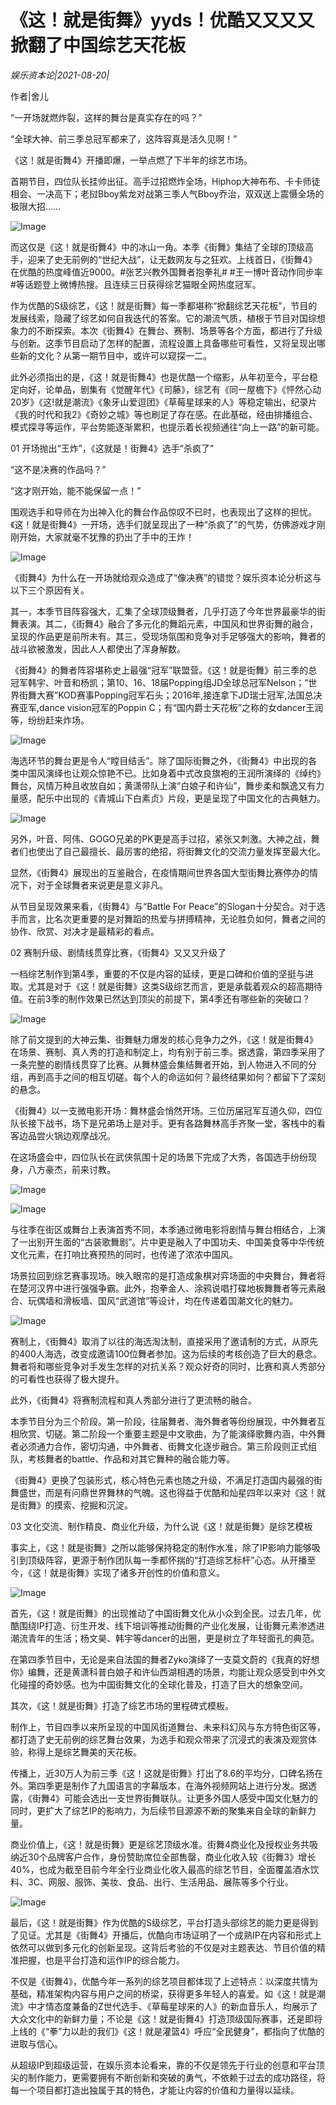 # 《这！就是街舞》yyds！优酷又又又又掀翻了中国综艺天花板

*娱乐资本论|2021-08-20|*

作者|舍儿

“一开场就燃炸裂，这样的舞台是真实存在的吗？”

“全球大神、前三季总冠军都来了，这阵容真是活久见啊！”

《这！就是街舞4》开播即爆，一举点燃了下半年的综艺市场。

首期节目，四位队长挂帅出征。高手过招燃炸全场，Hiphop大神布布、卡卡师徒相会、一决高下；老挝Bboy紫龙对战第三季人气Bboy乔治，双双送上震慑全场的极限大招……

![Image](https://inews.gtimg.com/newsapp_bt/0/13901227048/641)

而这仅是《这！就是街舞4》中的冰山一角。本季《街舞》集结了全球的顶级高手，迎来了史无前例的“世纪大战”，让无数网友与之狂欢。上线首日，《街舞4》在优酷的热度峰值近9000。#张艺兴教外国舞者抱拳礼# #王一博叶音动作同步率#等话题登上微博热搜。且连续三日获得综艺猫眼全网热度冠军。

作为优酷的S级综艺，《这！就是街舞》每一季都堪称“掀翻综艺天花板”，节目的发展线索，隐藏了综艺如何自我迭代的答案。它的潮流气质，植根于节目对国综想象力的不断探索。本次《街舞4》在舞台、赛制、场景等各个方面，都进行了升级与创新。这季节目启动了怎样的配置，流程设置上具备哪些可看性，又将呈现出哪些新的文化？从第一期节目中，或许可以窥探一二。

此外必须指出的是，《这！就是街舞4》也是优酷一个缩影，从年初至今，平台稳定向好，论单品，剧集有《觉醒年代》《司藤》，综艺有《同一屋檐下》《怦然心动20岁》《这!就是潮流》《象牙山爱逗团》《草莓星球来的人》等稳定输出，纪录片《我的时代和我2》《奇妙之城》等也刷足了存在感。在此基础，经由排播组合、模式探寻等运作，平台势能逐渐累积，也提示着长视频通往“向上一路”的新可能。

01 开场抛出“王炸”，《这就是！街舞4》选手“杀疯了”

“这不是决赛的作品吗？”

“这才刚开始，能不能保留一点！”

围观选手和导师在为出神入化的舞台作品惊叹不已时，也表现出了这样的担忧。《这！就是街舞4》一开场，选手们就呈现出了一种“杀疯了”的气势，仿佛游戏才刚刚开始，大家就毫不犹豫的扔出了手中的王炸！

![Image](https://inews.gtimg.com/newsapp_bt/0/13901227062/641)

《街舞4》为什么在一开场就给观众造成了“像决赛”的错觉？娱乐资本论分析这与以下三个原因有关。

其一，本季节目阵容强大，汇集了全球顶级舞者，几乎打造了今年世界最豪华的街舞表演。其二，《街舞4》融合了多元化的舞蹈元素，中国风和世界街舞的融合，呈现的作品更是前所未有。其三，受现场氛围和竞争对手足够强大的影响，舞者的战斗欲被激发，因此人人都使出了浑身解数。

《街舞4》的舞者阵容堪称史上最强“冠军”联盟营。《这！就是街舞》前三季的总冠军韩宇、叶音和杨凯；第10、16、18届Popping组JD全球总冠军Nelson；“世界街舞大赛”KOD赛事Popping冠军石头；2016年,接连拿下JD瑞士冠军,法国总决赛亚军,dance vision冠军的Poppin C；有“国内爵士天花板”之称的女dancer王润等，纷纷赶来炸场。

![Image](https://inews.gtimg.com/newsapp_bt/0/13901227053/641)

海选环节的舞台更是令人“瞠目结舌”。除了国际街舞之外，《街舞4》中出现的各类中国风演绎也让观众惊艳不已。比如身着中式改良旗袍的王润所演绎的《绰约》舞台，风情万种且收放自如；黄潇带队上演“白娘子和许仙”，舞步柔和飘逸又有力量感，配乐中出现的《青城山下白素贞》片段，更是呈现了中国文化的古典魅力。

![Image](https://inews.gtimg.com/newsapp_bt/0/13901227059/641)

另外，叶音、阿伟、GOGO兄弟的PK更是高手过招，紧张又刺激。大神之战，舞者们也使出了自己最擅长、最厉害的绝招，将街舞文化的交流力量发挥至最大化。

显然，《街舞4》展现出的互鉴融合，在疫情期间世界各国大型街舞比赛停办的情况下，对于全球舞者来说更是意义非凡。

从节目呈现效果来看，《街舞4》与“Battle For Peace”的Slogan十分契合。对于选手而言，比名次更重要的是对舞蹈的热爱与拼搏精神，无论胜负如何，舞者之间的协作、欣赏、对决才是最精彩的看点。

02 赛制升级、剧情线贯穿比赛，《街舞4》又又又升级了

一档综艺制作到第4季，重要的不仅是内容的延续，更是口碑和价值的坚挺与进取。尤其是对于《这！就是街舞》这类S级综艺而言，更是承载着观众的超高期待值。在前3季的制作效果已然达到顶尖的前提下，第4季还有哪些新的突破口？

![Image](https://inews.gtimg.com/newsapp_bt/0/13901227067/641)

除了前文提到的大神云集、街舞魅力爆发的核心竞争力之外，《这！就是街舞4》在场景、赛制、真人秀的打造和制定上，均有别于前三季。据透露，第四季采用了一条完整的剧情线贯穿了比赛。从舞林盛会集结舞者开始，到人物进入不同的分组，再到高手之间的相互切磋。每个人的命运如何？最终结果如何？都留下了深刻的悬念。

《街舞4》以一支微电影开场：舞林盛会悄然开场。三位历届冠军互道久仰，四位队长接下战书，场下是兄弟场上是对手。更有各路舞林高手齐聚一堂，客栈中的看客边品尝火锅边观摩战况。

在这场盛会中，四位队长在武侠氛围十足的场景下完成了大秀，各国选手纷纷现身，八方豪杰，前来讨教。

![Image](https://inews.gtimg.com/newsapp_bt/0/13901227051/641)

![Image](https://inews.gtimg.com/newsapp_bt/0/13901227049/641)

与往季在街区或舞台上表演首秀不同，本季通过微电影将剧情与舞台相结合，上演了一出别开生面的“古装歌舞剧”。片中更是融入了中国功夫、中国美食等中华传统文化元素，在打响比赛预热的同时，也传递了浓浓中国风。

场景拉回到综艺赛事现场。映入眼帘的是打造成象棋对弈场面的中央舞台，舞者将在楚河汉界中进行强强争霸。此外，抱拳金人、涂鸦说唱打碟地板舞舞者等元素融合、玩偶墙和滑板墙、国风“武道馆”等设计，均在传递着国潮文化的魅力。

![Image](https://inews.gtimg.com/newsapp_bt/0/13901227075/641)

赛制上，《街舞4》取消了以往的海选淘汰制，直接采用了邀请制的方式，从原先的400人海选，改变成邀请100位舞者参加。这为后续的考核创造了巨大的悬念。舞者将和哪些竞争对手发生怎样的对抗关系？观众好奇的同时，比赛和真人秀部分的可看性也获得了极大提升。

此外，《街舞4》将赛制流程和真人秀部分进行了更流畅的融合。

本季节目分为三个阶段。第一阶段，往届舞者、海外舞者等纷纷展现，中外舞者互相欣赏、切磋。第二阶段一个重要主题是中文歌曲，为了能演绎歌舞内涵，中外舞者必须通力合作，密切沟通，中外舞者、街舞文化逐步融合。第三阶段则正式组队，考核舞者的battle、作品和对其它舞种的融合能力等。

《街舞4》更换了包装形式，核心特色元素也随之升级，不满足打造国内最强的街舞盛世，而是有问鼎世界舞林的气魄。这也得益于优酷和灿星四年以来对《这！就是街舞》的摸索、挖掘和沉淀。

03 文化交流、制作精良、商业化升级，为什么说《这！就是街舞》是综艺模板

事实上，《这！就是街舞》之所以能够保持稳定的制作水准，除了IP影响力能够吸引到顶级阵容，更源于制作团队每一季都怀揣的“打造综艺标杆”心态。从开播至今，《这！就是街舞》实现了诸多开创性的价值和意义。

![Image](https://inews.gtimg.com/newsapp_bt/0/13901227055/641)

首先，《这！就是街舞》的出现推动了中国街舞文化从小众到全民。过去几年，优酷围绕IP打造、衍生开发、线下培训等推动街舞的产业化发展，让街舞元素渗透进潮流青年的生活；杨文昊、韩宇等dancer的出圈，更是树立了年轻面孔的典范。

在第四季节目中，无论是来自法国的舞者Zyko演绎了一支莫文蔚的《我真的好想你》编舞，还是黄潇科普白娘子和许仙西湖相遇的场景，均能让观众感受到中外文化碰撞的奇妙感。也为中国街舞文化的全球化普及，打造了巨大的想象空间。

其次，《这！就是街舞》打造了综艺市场的里程碑式模板。

制作上，节目四季以来所呈现的中国风街道舞台、未来科幻风与东方特色街区等，都打造了史无前例的综艺舞台效果，为选手和观众带来了沉浸式的表演及观赏体验，称得上是综艺舞美的天花板。

传播上，近30万人为前三季《这！这就是街舞》打出了8.6的平均分，口碑名扬在外。第四季更是制作了九国语言的字幕版本，在海外视频网站上进行分发。据透露，《街舞4》可能会选出一支世界街舞联队。让更多外国人感受中国文化魅力的同时，更扩大了综艺IP的影响力，为后续节目源源不断的聚集来自全球的新鲜力量。

商业价值上，《这！就是街舞》更是综艺顶级水准。街舞4商业化及授权业务共吸纳近30个品牌客户合作，身份赞助席位全部售罄，商业化收入较《街舞3》增长40%，也成为截至目前今年全行业商业化收入最高的综艺节目，全面覆盖酒水饮料、3C、网服、服饰、美妆、食品、出行、生活用品、展陈等多个行业。

![Image](https://inews.gtimg.com/newsapp_bt/0/13901227072/641)

最后，《这！就是街舞》作为优酷的S级综艺，平台打造头部综艺的能力更是得到了见证。尤其是《街舞4》开播后，优酷向市场证明了一个成熟IP在内容和形式上依然可以做到多元化的创新呈现。这背后考验的不仅是对主题表达、节目价值的精准把握，也是平台打造和运作IP的综合能力。

不仅是《街舞4》，优酷今年一系列的综艺项目都体现了上述特点：以深度共情为基础，精准架构内容与用户之间的桥梁，获得更多年轻人的喜爱。如《这！就是潮流》中才情态度兼备的Z世代选手、《草莓星球来的人》的新血音乐人，均展示了大众文化中的新鲜力量；不论是《这！就是街舞4》打造顶级国际赛事，还是即将上线的《“拳”力以赴的我们》《这！就是灌篮4》呼应“全民健身”，都指向了优酷的进取与信心。

从超级IP到超级运营，在娱乐资本论看来，靠的不仅是领先于行业的创意和平台顶尖的制作能力，更需要拥有不断创新和突破的勇气，不依赖于过去的成功路径，将每一个项目都打造出独属于其的特色，才能让内容的价值和力量得以延续。

